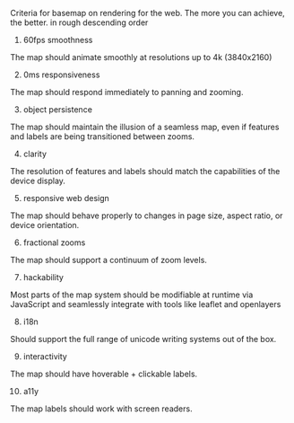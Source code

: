 Criteria for basemap on rendering for the web. The more you can achieve, the better. in rough descending order

1. 60fps smoothness

The map should animate smoothly at resolutions up to 4k (3840x2160)

2. 0ms responsiveness

The map should respond immediately to panning and zooming.

3. object persistence

The map should maintain the illusion of a seamless map, even if features and labels are being transitioned between zooms.

4. clarity

The resolution of features and labels should match the capabilities of the device display.

5. responsive web design

The map should behave properly to changes in page size, aspect ratio, or device orientation. 

6. fractional zooms

The map should support a continuum of zoom levels.

7. hackability

Most parts of the map system should be modifiable at runtime via JavaScript and seamlessly integrate with tools like leaflet and openlayers

8. i18n

Should support the full range of unicode writing systems out of the box.

9. interactivity

The map should have hoverable + clickable labels.

10. a11y

The map labels should work with screen readers.

